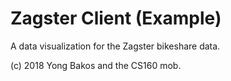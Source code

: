 # Zagster Client (Example)

A data visualization for the Zagster bikeshare data.

(c) 2018 Yong Bakos and the CS160 mob.

